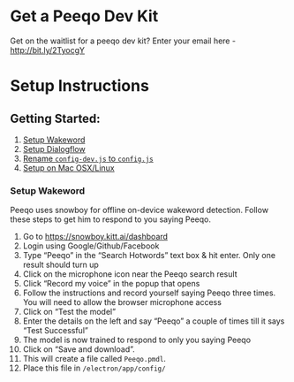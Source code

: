 # Get a Peeqo Dev Kit
Get on the waitlist for a peeqo dev kit? Enter your email here - http://bit.ly/2TyocgY

# Setup Instructions

## Getting Started:
1. [Setup Wakeword](#setup-wakeword)
2. [Setup Dialogflow](#setup-dialogflow)
3. [Rename `config-dev.js` to `config.js`](#)
4. [Setup on Mac OSX/Linux](#)

### Setup Wakeword

Peeqo uses snowboy for offline on-device wakeword detection. Follow these steps to get him to respond to you saying Peeqo.

1. Go to https://snowboy.kitt.ai/dashboard
2. Login using Google/Github/Facebook
3. Type “Peeqo” in the “Search Hotwords” text box & hit enter. Only one result should turn up
4. Click on the microphone icon near the Peeqo search result
5. Click “Record my voice” in the popup that opens
6. Follow the instructions and record yourself saying Peeqo three times. You will need to allow the browser microphone access
7. Click on “Test the model”
8. Enter the details on the left and say “Peeqo” a couple of times till it says “Test Successful”
9. The model is now trained to respond to only you saying Peeqo
10. Click on “Save and download”. 
11. This will create a file called `Peeqo.pmdl`.
12. Place this file in `/electron/app/config/`


